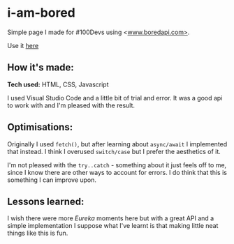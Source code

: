 # i-am-bored

Simple page I made for #100Devs using <www.boredapi.com>. 

Use it [here](https://king-oldmate.github.io/i-am-bored/)

## How it's made:

**Tech used:** HTML, CSS, Javascript

I used Visual Studio Code and a little bit of trial and error. It was a good api to work with and I'm pleased with the result. 

## Optimisations:

Originally I used `fetch()`, but after learning about `async/await` I implemented that instead. I think I overused `switch/case` but I prefer the aesthetics of it. 

I'm not pleased with the `try..catch` - something about it just feels off to me, since I know there are other ways to account for errors. I do think that this is something I can improve upon. 

## Lessons learned: 

I wish there were more *Eureka* moments here but with a great API and a simple implementation I suppose what I've learnt is that making little neat things like this is fun. 